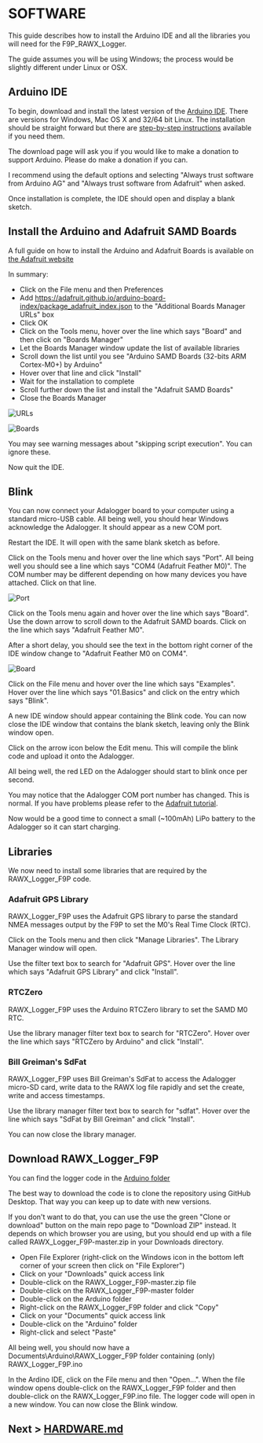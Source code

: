 # SOFTWARE

This guide describes how to install the Arduino IDE and all the libraries you will need for the F9P_RAWX_Logger.

The guide assumes you will be using Windows; the process would be slightly different under Linux or OSX.

## Arduino IDE

To begin, download and install the latest version of the [Arduino IDE](https://www.arduino.cc/en/Main/Software).
There are versions for Windows, Mac OS X and 32/64 bit Linux. The installation should be straight forward but there
are [step-by-step instructions](https://www.arduino.cc/en/Guide/HomePage) available if you need them.

The download page will ask you if you would like to make a donation to support Arduino. Please do make a donation if you can.

I recommend using the default options and selecting "Always trust software from Arduino AG" and "Always trust software from Adafruit" when asked.

Once installation is complete, the IDE should open and display a blank sketch.

## Install the Arduino and Adafruit SAMD Boards

A full guide on how to install the Arduino and Adafruit Boards is available on [the Adafruit website](https://learn.adafruit.com/adafruit-feather-m0-adalogger/setup)

In summary:
- Click on the File menu and then Preferences
- Add https://adafruit.github.io/arduino-board-index/package_adafruit_index.json to the "Additional Boards Manager URLs" box
- Click OK
- Click on the Tools menu, hover over the line which says "Board" and then click on "Boards Manager"
- Let the Boards Manager window update the list of available libraries
- Scroll down the list until you see "Arduino SAMD Boards (32-bits ARM Cortex-M0+) by Arduino"
- Hover over that line and click "Install"
- Wait for the installation to complete
- Scroll further down the list and install the "Adafruit SAMD Boards"
- Close the Boards Manager

![URLs](https://github.com/PaulZC/F9P_RAWX_Logger/blob/master/img/URLs.JPG)

![Boards](https://github.com/PaulZC/F9P_RAWX_Logger/blob/master/img/Boards.JPG)

You may see warning messages about "skipping script execution". You can ignore these.

Now quit the IDE.

## Blink

You can now connect your Adalogger board to your computer using a standard micro-USB cable. All being well,
you should hear Windows acknowledge the Adalogger. It should appear as a new COM port.

Restart the IDE. It will open with the same blank sketch as before.

Click on the Tools menu and hover over the line which says "Port". All being well you should see a line which
says "COM4 (Adafruit Feather M0)". The COM number may be different depending on how many devices you have attached.
Click on that line.

![Port](https://github.com/PaulZC/F9P_RAWX_Logger/blob/master/img/Port.JPG)

Click on the Tools menu again and hover over the line which says "Board". Use the down arrow to scroll down to the
Adafruit SAMD boards. Click on the line which says "Adafruit Feather M0".

After a short delay, you should see the text in the bottom right corner of the IDE window
change to "Adafruit Feather M0 on COM4".

![Board](https://github.com/PaulZC/F9P_RAWX_Logger/blob/master/img/Board.JPG)

Click on the File menu and hover over the line which says "Examples". Hover over the line which says "01.Basics"
and click on the entry which says "Blink".

A new IDE window should appear containing the Blink code. You can now close the IDE window that contains the blank
sketch, leaving only the Blink window open.

Click on the arrow icon below the Edit menu. This will compile the blink code and upload it onto the Adalogger.

All being well, the red LED on the Adalogger should start to blink once per second.

You may notice that the Adalogger COM port number has changed. This is normal. If you have problems please refer
to the [Adafruit tutorial](https://learn.adafruit.com/adafruit-feather-m0-adalogger/using-with-arduino-ide).

Now would be a good time to connect a small (~100mAh) LiPo battery to the Adalogger so it can start charging.

## Libraries

We now need to install some libraries that are required by the RAWX_Logger_F9P code.

### Adafruit GPS Library

RAWX_Logger_F9P uses the Adafruit GPS library to parse the standard NMEA messages output by the F9P to set the M0's
Real Time Clock (RTC).

Click on the Tools menu and then click "Manage Libraries". The Library Manager window will open.

Use the filter text box to search for "Adafruit GPS". Hover over the line which says "Adafruit GPS Library"
and click "Install".

### RTCZero

RAWX_Logger_F9P uses the Arduino RTCZero library to set the SAMD M0 RTC.

Use the library manager filter text box to search for "RTCZero". Hover over the line which says "RTCZero by Arduino"
and click "Install".

### Bill Greiman's SdFat

RAWX_Logger_F9P uses Bill Greiman's SdFat to access the Adalogger micro-SD card, write data to the RAWX log file rapidly
and set the create, write and access timestamps.

Use the library manager filter text box to search for "sdfat". Hover over the line which says "SdFat by Bill Greiman"
and click "Install".

You can now close the library manager.

## Download RAWX_Logger_F9P

You can find the logger code in the [Arduino folder](https://github.com/PaulZC/F9P_RAWX_Logger/tree/master/Arduino)

The best way to download the code is to clone the repository using GitHub Desktop. That way you can keep up to date with new versions.

If you don't want to do that, you can use the use the green "Clone or download" button on the main repo page to "Download ZIP" instead.
It depends on which browser you are using, but you should end up with a file called RAWX_Logger_F9P-master.zip in your
Downloads directory.

- Open File Explorer (right-click on the Windows icon in the bottom left corner of your screen then click on "File Explorer")
- Click on your "Downloads" quick access link
- Double-click on the RAWX_Logger_F9P-master.zip file
- Double-click on the RAWX_Logger_F9P-master folder
- Double-click on the Arduino folder
- Right-click on the RAWX_Logger_F9P folder and click "Copy"
- Click on your "Documents" quick access link
- Double-click on the "Arduino" folder
- Right-click and select "Paste"

All being well, you should now have a Documents\Arduino\RAWX_Logger_F9P folder containing (only) RAWX_Logger_F9P.ino

In the Ardino IDE, click on the File menu and then "Open...". When the file window opens double-click on the RAWX_Logger_F9P folder
and then double-click on the RAWX_Logger_F9P.ino file. The logger code will open in a new window. You can now close the Blink window.

## Next > [HARDWARE.md](https://github.com/PaulZC/F9P_RAWX_Logger/blob/master/HARDWARE.md)



